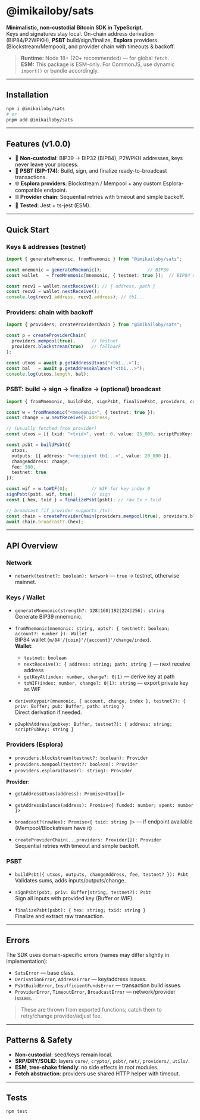 # @imikailoby/sats

**Minimalistic, non-custodial Bitcoin SDK in TypeScript.**  
Keys and signatures stay local. On-chain address derivation (BIP84/P2WPKH), **PSBT** build/sign/finalize, **Esplora** providers (Blockstream/Mempool), and provider chain with timeouts & backoff.

> **Runtime:** Node 18+ (20+ recommended) — for global `fetch`.  
> **ESM:** This package is ESM-only. For CommonJS, use dynamic `import()` or bundle accordingly.

---

## Installation

```bash
npm i @imikailoby/sats
# or
pnpm add @imikailoby/sats
```

---

## Features (v1.0.0)

- 🔐 **Non-custodial**: BIP39 → BIP32 (BIP84), P2WPKH addresses, keys never leave your process.
- 🧩 **PSBT (BIP-174)**: Build, sign, and finalize ready-to-broadcast transactions.
- 🌐 **Esplora providers**: Blockstream / Mempool + any custom Esplora-compatible endpoint.
- ⛓️ **Provider chain**: Sequential retries with timeout and simple backoff.
- 🧪 **Tested**: Jest + ts-jest (ESM).

---

## Quick Start

### Keys & addresses (testnet)
```ts
import { generateMnemonic, fromMnemonic } from "@imikailoby/sats";

const mnemonic = generateMnemonic();                 // BIP39
const wallet   = fromMnemonic(mnemonic, { testnet: true });  // BIP84 m/84'/1'/0'

const recv1 = wallet.nextReceive(); // { address, path }
const recv2 = wallet.nextReceive();
console.log(recv1.address, recv2.address); // tb1...
```

### Providers: chain with backoff
```ts
import { providers, createProviderChain } from "@imikailoby/sats";

const p = createProviderChain(
  providers.mempool(true),      // testnet
  providers.blockstream(true)   // fallback
);

const utxos = await p.getAddressUtxos("<tb1...>");
const bal   = await p.getAddressBalance("<tb1...>");
console.log(utxos.length, bal);
```

### PSBT: build → sign → finalize → (optional) broadcast
```ts
import { fromMnemonic, buildPsbt, signPsbt, finalizePsbt, providers, createProviderChain } from "@imikailoby/sats";

const w = fromMnemonic("<mnemonic>", { testnet: true });
const change = w.nextReceive().address;

// (usually fetched from provider)
const utxos = [{ txid: "<txid>", vout: 0, value: 25_000, scriptPubKey: "0014..." }];

const psbt = buildPsbt({
  utxos,
  outputs: [{ address: "<recipient tb1...>", value: 20_000 }],
  changeAddress: change,
  fee: 500,
  testnet: true
});

const wif = w.toWIF(0);         // WIF for key index 0
signPsbt(psbt, wif, true);      // sign
const { hex, txid } = finalizePsbt(psbt); // raw tx + txid

// broadcast (if provider supports /tx):
const chain = createProviderChain(providers.mempool(true), providers.blockstream(true));
await chain.broadcast?.(hex);
```

---

## API Overview

### Network
- `network(testnet?: boolean): Network` — `true` → testnet, otherwise mainnet.

### Keys / Wallet
- `generateMnemonic(strength?: 128|160|192|224|256): string`  
  Generate BIP39 mnemonic.

- `fromMnemonic(mnemonic: string, opts?: { testnet?: boolean; account?: number }): Wallet`  
  BIP84 wallet (`m/84'/{coin}'/{account}'/change/index`).  
  **Wallet**:
  - `testnet: boolean`
  - `nextReceive(): { address: string; path: string }` — next receive address
  - `getKeyAt(index: number, change?: 0|1)` — derive key at path
  - `toWIF(index: number, change?: 0|1): string` — export private key as WIF

- `deriveKeypair(mnemonic, { account, change, index }, testnet?): { priv: Buffer; pub: Buffer; path: string }`  
  Direct derivation if needed.

- `p2wpkhAddress(pubkey: Buffer, testnet?): { address: string; scriptPubKey: string }`

### Providers (Esplora)
- `providers.blockstream(testnet?: boolean): Provider`
- `providers.mempool(testnet?: boolean): Provider`
- `providers.esplora(baseUrl: string): Provider`

**Provider**:
- `getAddressUtxos(address): Promise<Utxo[]>`
- `getAddressBalance(address): Promise<{ funded: number; spent: number }>`
- `broadcast?(rawHex): Promise<{ txid: string }>` — if endpoint available (Mempool/Blockstream have it)

- `createProviderChain(...providers: Provider[]): Provider`  
  Sequential retries with timeout and simple backoff.

### PSBT
- `buildPsbt({ utxos, outputs, changeAddress, fee, testnet? }): Psbt`  
  Validates sums, adds inputs/outputs/change.

- `signPsbt(psbt, priv: Buffer|string, testnet?): Psbt`  
  Sign all inputs with provided key (Buffer or WIF).

- `finalizePsbt(psbt): { hex: string; txid: string }`  
  Finalize and extract raw transaction.

---

## Errors

The SDK uses domain-specific errors (names may differ slightly in implementation):

- `SatsError` — base class.
- `DerivationError`, `AddressError` — key/address issues.
- `PsbtBuildError`, `InsufficientFundsError` — transaction build issues.
- `ProviderError`, `TimeoutError`, `BroadcastError` — network/provider issues.

> These are thrown from exported functions; catch them to retry/change provider/adjust fee.

---

## Patterns & Safety

- **Non-custodial**: seed/keys remain local.
- **SRP/DRY/SOLID**: layers `core/`, `crypto/`, `psbt/`, `net/`, `providers/`, `utils/`.
- **ESM, tree-shake friendly**: no side effects in root modules.
- **Fetch abstraction**: providers use shared HTTP helper with timeout.

---

## Tests

```bash
npm test
```
